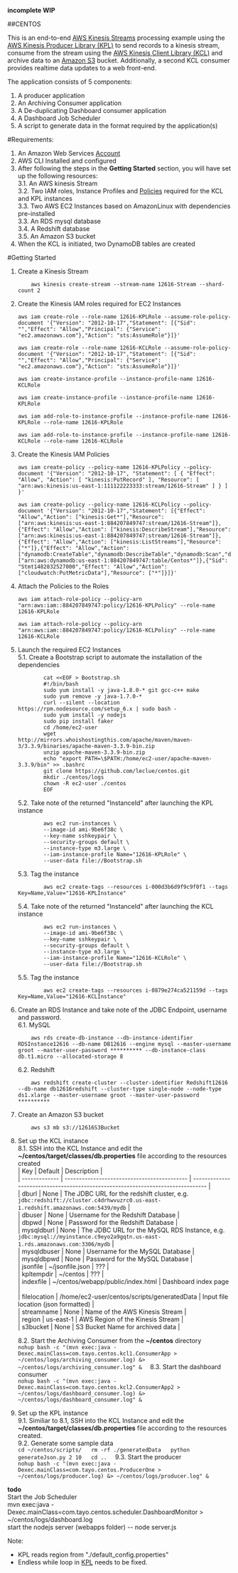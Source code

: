 **incomplete WIP**


##CENTOS

This is an end-to-end [AWS Kinesis Streams](https://aws.amazon.com/kinesis/streams/) processing example using the [AWS Kinesis Producer Library (KPL)](http://docs.aws.amazon.com/streams/latest/dev/developing-producers-with-kpl.html) to send records to a kinesis stream, consume from the stream using the [AWS Kinesis Client Library (KCL)](http://docs.aws.amazon.com/streams/latest/dev/developing-consumers-with-kcl.html) and archive data to an [Amazon S3](http://docs.aws.amazon.com/AmazonS3/latest/dev/Welcome.html) bucket. Additionally, a second KCL consumer provides realtime data updates to a web front-end. 

The application consists of 5 components:

1. A producer application
2. An Archiving Consumer application
3. A De-duplicating Dashboard consumer application
4. A Dashboard Job Scheduler
5. A script to generate data in the format required by the application(s)

#Requirements:
1. An Amazon Web Services [Account](https://aws.amazon.com/free/?sc_channel=PS&sc_campaign=acquisition_ZA&sc_publisher=google&sc_medium=cloud_computing_b&sc_content=aws_account_e&sc_detail=aws%20account&sc_category=cloud_computing&sc_segment=77706639422&sc_matchtype=e&sc_country=ZA&s_kwcid=AL!4422!3!77706639422!e!!g!!aws%20account&ef_id=V9u@TgAABMH86aOm:20161227051709:s)
2. AWS CLI Installed and configured
3. After following the steps in the **Getting Started** section, you will have set up the following resources:  
    3.1. An AWS kinesis Stream  
    3.2. Two IAM roles, Instance Profiles and [Policies](http://docs.aws.amazon.com/streams/latest/dev/controlling-access.html) required for the KCL and KPL instances  
    3.3. Two AWS EC2 Instances based on AmazonLinux with dependencies pre-installed  
    3.3. An RDS mysql database  
    3.4. A Redshift database  
    3.5. An Amazon S3 bucket  
4. When the KCL is initiated, two DynamoDB tables are created  

#Getting Started
1. Create a Kinesis Stream  
    ```
        aws kinesis create-stream --stream-name 12616-Stream --shard-count 2
    ```

2. Create the Kinesis IAM roles required for EC2 Instances  
    ```
    aws iam create-role --role-name 12616-KPLRole --assume-role-policy-document '{"Version": "2012-10-17","Statement": [{"Sid": "","Effect": "Allow","Principal": {"Service": "ec2.amazonaws.com"},"Action": "sts:AssumeRole"}]}'

    aws iam create-role --role-name 12616-KCLRole --assume-role-policy-document '{"Version": "2012-10-17","Statement": [{"Sid": "","Effect": "Allow","Principal": {"Service": "ec2.amazonaws.com"},"Action": "sts:AssumeRole"}]}'

    aws iam create-instance-profile --instance-profile-name 12616-KCLRole

    aws iam create-instance-profile --instance-profile-name 12616-KPLRole

    aws iam add-role-to-instance-profile --instance-profile-name 12616-KPLRole --role-name 12616-KPLRole

    aws iam add-role-to-instance-profile --instance-profile-name 12616-KCLRole --role-name 12616-KCLRole
    ```

3. Create the Kinesis IAM Policies  
    ```
    aws iam create-policy --policy-name 12616-KPLPolicy --policy-document '{"Version": "2012-10-17", "Statement": [ { "Effect": "Allow", "Action": [ "kinesis:PutRecord" ], "Resource": [ "arn:aws:kinesis:us-east-1:111122223333:stream/12616-Stream" ] } ] }'

    aws iam create-policy --policy-name 12616-KCLPolicy --policy-document '{"Version": "2012-10-17","Statement": [{"Effect": "Allow","Action": ["kinesis:Get*"],"Resource": ["arn:aws:kinesis:us-east-1:884207849747:stream/12616-Stream"]},{"Effect": "Allow","Action": ["kinesis:DescribeStream"],"Resource": ["arn:aws:kinesis:us-east-1:884207849747:stream/12616-Stream"]},{"Effect": "Allow","Action": ["kinesis:ListStreams"],"Resource": ["*"]},{"Effect": "Allow","Action": ["dynamodb:CreateTable","dynamodb:DescribeTable","dynamodb:Scan","dynamodb:PutItem","dynamodb:UpdateItem","dynamodb:GetItem"],"Resource": ["arn:aws:dynamodb:us-east-1:884207849747:table/Centos*"]},{"Sid": "Stmt1482832527000","Effect": "Allow","Action": ["cloudwatch:PutMetricData"],"Resource": ["*"]}]}'
    ```

4. Attach the Policies to the Roles  
    ```
    aws iam attach-role-policy --policy-arn "arn:aws:iam::884207849747:policy/12616-KPLPolicy" --role-name 12616-KPLRole

    aws iam attach-role-policy --policy-arn "arn:aws:iam::884207849747:policy/12616-KCLPolicy" --role-name 12616-KCLRole
    ```

5. Launch the required EC2 Instances  
    5.1. Create a Bootstrap script to automate the installation of the dependencies  
    ```
            cat <<EOF > Bootstrap.sh  
            #!/bin/bash  
            sudo yum install -y java-1.8.0-* git gcc-c++ make  
            sudo yum remove -y java-1.7.0-*  
            curl --silent --location https://rpm.nodesource.com/setup_6.x | sudo bash -  
            sudo yum install -y nodejs  
            sudo pip install faker  
            cd /home/ec2-user   
            wget http://mirrors.whoishostingthis.com/apache/maven/maven-3/3.3.9/binaries/apache-maven-3.3.9-bin.zip  
            unzip apache-maven-3.3.9-bin.zip  
            echo "export PATH=\$PATH:/home/ec2-user/apache-maven-3.3.9/bin" >> .bashrc  
            git clone https://github.com/leclue/centos.git  
            mkdir ./centos/logs  
            chown -R ec2-user ./centos  
            EOF  
    ```
    5.2. Take note of the returned "InstanceId" after launching the KPL instance  
    ``` 
            aws ec2 run-instances \  
            --image-id ami-9be6f38c \  
            --key-name sshkeypair \  
            --security-groups default \  
            --instance-type m3.large \  
            --iam-instance-profile Name="12616-KPLRole" \  
            --user-data file://Bootstrap.sh  
    ```
    5.3. Tag the instance  
    ```
            aws ec2 create-tags --resources i-000d3b6d9f9c9f0f1 --tags Key=Name,Value="12616-KPLInstance"  
    ```
    5.4. Take note of the returned "InstanceId" after launching the KCL instance  
    ``` 
            aws ec2 run-instances \  
            --image-id ami-9be6f38c \  
            --key-name sshkeypair \  
            --security-groups default \  
            --instance-type m3.large \  
            --iam-instance-profile Name="12616-KCLRole" \  
            --user-data file://Bootstrap.sh  
    ```
    5.5. Tag the instance  
    ```
            aws ec2 create-tags --resources i-0879e274ca521159d --tags Key=Name,Value="12616-KCLInstance"  
    ```
6. Create an RDS Instance and take note of the JDBC Endpoint, username and password.  
    6.1. MySQL  
    ```
        aws rds create-db-instance --db-instance-identifier RDSInstance12616 --db-name DB12616 --engine mysql --master-username groot --master-user-password ********** --db-instance-class db.t1.micro --allocated-storage 8  
    ```
    6.2. Redshift  
    ```
        aws redshift create-cluster --cluster-identifier Redshift12616 --db-name db12616redshift --cluster-type single-node --node-type ds1.xlarge --master-username groot --master-user-password **********  
    ```
7. Create an Amazon S3 bucket  
    ```
        aws s3 mb s3://12616S3Bucket  
    ```

8. Set up the KCL instance  
    8.1. SSH into the KCL Instance and edit the **~/centos/target/classes/db.properties** file according to the resources created  
| Key           | Default                                     | Description                                                                     |  
| ------------- | ------------------------------------------- | ------------------------------------------------------------------------------- |  
| dburl         | None                                        | The JDBC URL for the redshift cluster, e.g. `jdbc:redshift://cluster.c4drhwvuzrc0.us-east-1.redshift.amazonaws.com:5439/mydb` |  
| dbuser        | None                                        | Username for the Redshift Database                                              |  
| dbpwd         | None                                        | Password for the Redshift Database                                              |  
| mysqldburl    | None                                        | The JDBC URL for the MySQL RDS Instance, e.g. `jdbc:mysql://myinstance.c9eyo2a9gqtn.us-east-1.rds.amazonaws.com:3306/mydb`      |  
| mysqldbuser   | None                                        | Username for the MySQL Database                                                 |  
| mysqldbpwd    | None                                        | Password for the MySQL Database                                                 |  
| jsonfile      | ~/jsonfile.json                             | ???                                                                             |  
| kpltempdir    | ~/centos                                    | ???                                                                             |  
| indexfile     | ~/centos/webapp/public/index.html           | Dashboard index page                                                            |  
| filelocation  | /home/ec2-user/centos/scripts/generatedData | Input file location (json formatted)                                            |  
| streamname    | None                                        | Name of the AWS Kinesis Stream                                                  |  
| region        | us-east-1                                   | AWS Region of the Kinesis Stream                                                |  
| s3bucket      | None                                        | S3 Bucket Name for archived data                                                |  
  
    8.2. Start the Archiving Consumer from the **~/centos** directory  
        ```
        nohup bash -c "(mvn exec:java -Dexec.mainClass=com.tayo.centos.kcl1.ConsumerApp > ~/centos/logs/archiving_consumer.log) &> ~/centos/logs/archiving_consumer.log" &  
        ```
    8.3. Start the dashboard consumer  
        ```
        nohup bash -c "(mvn exec:java -Dexec.mainClass=com.tayo.centos.kcl2.ConsumerApp2 > ~/centos/logs/dashboard_consumer.log) &> ~/centos/logs/dashboard_consumer.log" &  
        ```
9. Set up the KPL instance  
    9.1. Similiar to 8.1, SSH into the KCL Instance and edit the **~/centos/target/classes/db.properties** file according to the resources created.  
    9.2. Generate some sample data  
        ```
        cd ~/centos/scripts/  
        rm -rf ./generatedData  
        python generateJson.py 2 10  
        cd ..  
        ```
    9.3. Start the producer  
        ```
        nohup bash -c "(mvn exec:java -Dexec.mainClass=com.tayo.centos.ProducerOne > ~/centos/logs/producer.log) &> ~/centos/logs/producer.log" &  
        ```
  
**todo**  
Start the Job Scheduler  
mvn exec:java -Dexec.mainClass=com.tayo.centos.scheduler.DashboardMonitor > ~/centos/logs/dashboard.log  
start the nodejs server (webapps folder) -- node server.js  
  
Note:   
* KPL reads region from "./default_config.properties"  
* Endless while loop in [KPL](https://github.com/leclue/centos/blob/master/src/main/java/com/tayo/centos/ProducerOne.java#L127) needs to be fixed.  


